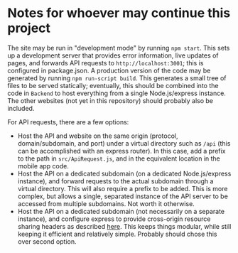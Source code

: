 # Notes for whoever may continue this project

The site may be run in "development mode" by running `npm start`. This sets up a development server that provides error information, live updates of pages, and forwards API requests to `http://localhost:3001`; this is configured in package.json. A production 
version of the code may be generated by running `npm run-script build`. This generates a small tree of files to be served statically; eventually, this should be combined into the code in `Backend` to host everything from a single Node.js/express instance. The 
other websites (not yet in this repository) should probably also be included.

For API requests, there are a few options:
- Host the API and website on the same origin (protocol, domain/subdomain, and port) under a virtual directory such as `/api` (this can be accomplished with an express router). In this case, add a prefix to the path in `src/ApiRequest.js`, and in the equivalent 
location in the mobile app code.
- Host the API on a dedicated subdomain (on a dedicated Node.js/express instance), and forward requests to the actual subdomain through a virtual directory. This will also require a prefix to be added. This is more complex, but allows a single, separated instance 
of the API server to be accessed from multiple subdomains. Not worth it otherwise.
- Host the API on a dedicated subdomain (not necessarily on a separate instance), and configure express to provide cross-origin resource sharing headers as described [here](https://en.wikipedia.org/wiki/Cross-origin_resource_sharing). This keeps things modular, 
while still keeping it efficient and relatively simple. Probably should chose this over second option.
